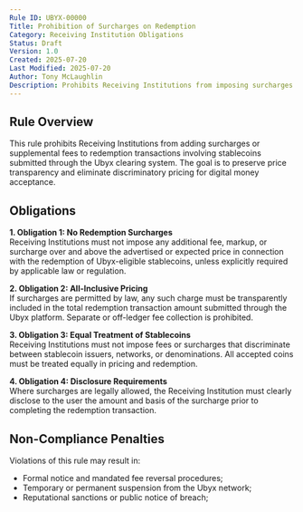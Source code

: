 ```yaml
---
Rule ID: UBYX-00000  
Title: Prohibition of Surcharges on Redemption  
Category: Receiving Institution Obligations  
Status: Draft  
Version: 1.0  
Created: 2025-07-20  
Last Modified: 2025-07-20  
Author: Tony McLaughlin  
Description: Prohibits Receiving Institutions from imposing surcharges or additional fees on users redeeming stablecoins through the Ubyx clearing system, except where required by law.  
---
```


## Rule Overview

This rule prohibits Receiving Institutions from adding surcharges or supplemental fees to redemption transactions involving stablecoins submitted through the Ubyx clearing system. The goal is to preserve price transparency and eliminate discriminatory pricing for digital money acceptance.

## Obligations

**1. Obligation 1: No Redemption Surcharges**  
Receiving Institutions must not impose any additional fee, markup, or surcharge over and above the advertised or expected price in connection with the redemption of Ubyx-eligible stablecoins, unless explicitly required by applicable law or regulation.

**2. Obligation 2: All-Inclusive Pricing**  
If surcharges are permitted by law, any such charge must be transparently included in the total redemption transaction amount submitted through the Ubyx platform. Separate or off-ledger fee collection is prohibited.

**3. Obligation 3: Equal Treatment of Stablecoins**  
Receiving Institutions must not impose fees or surcharges that discriminate between stablecoin issuers, networks, or denominations. All accepted coins must be treated equally in pricing and redemption.

**4. Obligation 4: Disclosure Requirements**  
Where surcharges are legally allowed, the Receiving Institution must clearly disclose to the user the amount and basis of the surcharge prior to completing the redemption transaction.

## Non-Compliance Penalties

Violations of this rule may result in:

- Formal notice and mandated fee reversal procedures;  
- Temporary or permanent suspension from the Ubyx network;  
- Reputational sanctions or public notice of breach; 
